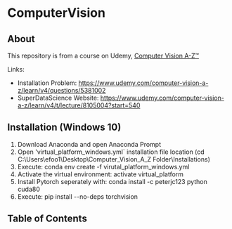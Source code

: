 # ComputerVision

## About
This repository is from a course on Udemy, [Computer Vision A-Z™]()

Links: 
- Installation Problem: https://www.udemy.com/computer-vision-a-z/learn/v4/questions/5381002
- SuperDataScience Website: https://www.udemy.com/computer-vision-a-z/learn/v4/t/lecture/8105004?start=540

## Installation (Windows 10)
1. Download Anaconda and open Anaconda Prompt
2. Open 'virtual_platform_windows.yml` installation file location (cd C:\Users\efoo1\Desktop\Computer_Vision_A_Z Folder\Installations)
3. Execute: conda env create -f virutal_platform_windows.yml
4. Activate the virtual environment: activate virtual_platform
5. Install Pytorch seperately with: conda install -c peterjc123 python cuda80
6. Execute: pip install --no-deps torchvision

## Table of Contents
